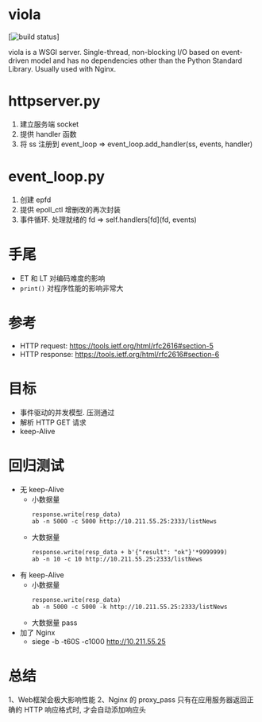 # viola

[![build status](https://travis-ci.org/prprprus/viola.svg?branch=master)]

viola is a WSGI server. Single-thread, non-blocking I/O based on event-driven model and has no dependencies other than the Python Standard Library. Usually used with Nginx.

# httpserver.py
1. 建立服务端 socket
2. 提供 handler 函数
3. 将 ss 注册到 event_loop  => event_loop.add_handler(ss, events, handler)

# event_loop.py
1. 创建 epfd
2. 提供 epoll_ctl 增删改的再次封装
3. 事件循环. 处理就绪的 fd  => self.handlers[fd](fd, events)

# 手尾
- ET 和 LT 对编码难度的影响
- `print()` 对程序性能的影响非常大

# 参考
- HTTP request: https://tools.ietf.org/html/rfc2616#section-5
- HTTP response: https://tools.ietf.org/html/rfc2616#section-6

# 目标
- 事件驱动的并发模型. 压测通过
- 解析 HTTP GET 请求
- keep-Alive

# 回归测试
- 无 keep-Alive
    - 小数据量
        ```
        response.write(resp_data)
        ab -n 5000 -c 5000 http://10.211.55.25:2333/listNews
        ```
    - 大数据量
        ```
        response.write(resp_data + b'{"result": "ok"}'*9999999)
        ab -n 10 -c 10 http://10.211.55.25:2333/listNews
        ```
- 有 keep-Alive
    - 小数据量
        ```
        response.write(resp_data)
        ab -n 5000 -c 5000 -k http://10.211.55.25:2333/listNews
        ```
    - 大数据量
        pass
- 加了 Nginx
    - siege -b -t60S -c1000 http://10.211.55.25


# 总结
1、Web框架会极大影响性能
2、Nginx 的 proxy_pass 只有在应用服务器返回正确的 HTTP 响应格式时, 才会自动添加响应头